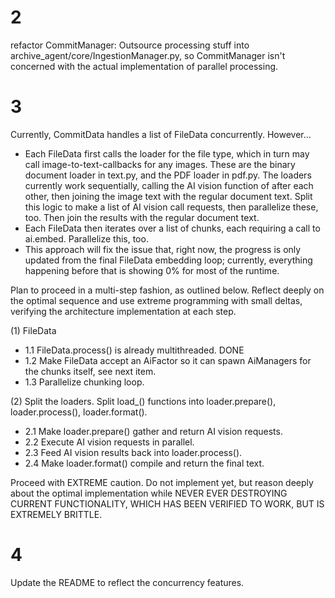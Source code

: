 # 2
refactor CommitManager: Outsource processing stuff into archive_agent/core/IngestionManager.py, so CommitManager isn't concerned with the actual implementation of parallel processing.

# 3
Currently, CommitData handles a list of FileData concurrently. However...
- Each FileData first calls the loader for the file type, which in turn may call image-to-text-callbacks for any images.
  These are the binary document loader in text.py, and the PDF loader in pdf.py.
  The loaders currently work sequentially, calling the AI vision function of after each other, then joining the image text with the regular document text.
  Split this logic to make a list of AI vision call requests, then parallelize these, too.
  Then join the results with the regular document text.
- Each FileData then iterates over a list of chunks, each requiring a call to ai.embed. Parallelize this, too.
- This approach will fix the issue that, right now, the progress is only updated from the final FileData embedding loop; currently, everything happening before that is showing 0% for most of the runtime.

Plan to proceed in a multi-step fashion, as outlined below. Reflect deeply on the optimal sequence and use extreme programming with small deltas, verifying the architecture implementation at each step.

(1) FileData
- 1.1 FileData.process() is already multithreaded. DONE
- 1.2 Make FileData accept an AiFactor so it can spawn AiManagers for the chunks itself, see next item.
- 1.3 Parallelize chunking loop.

(2) Split the loaders. Split load_() functions into loader.prepare(), loader.process(), loader.format().
- 2.1 Make loader.prepare() gather and return AI vision requests.
- 2.2 Execute AI vision requests in parallel.
- 2.3 Feed AI vision results back into loader.process().
- 2.4 Make loader.format() compile and return the final text.

Proceed with EXTREME caution. Do not implement yet, but reason deeply about the optimal implementation while NEVER EVER DESTROYING CURRENT FUNCTIONALITY, WHICH HAS BEEN VERIFIED TO WORK, BUT IS EXTREMELY BRITTLE.

# 4
Update the README to reflect the concurrency features.
